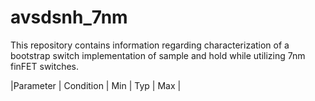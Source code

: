 # avsdsnh_7nm

This repository contains information regarding characterization of a bootstrap switch implementation of sample and hold while utilizing 7nm finFET switches.

|Parameter | Condition | Min | Typ  | Max |

